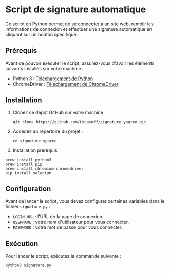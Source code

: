 
# Script de signature automatique

Ce script en Python permet de se connecter à un site web, remplir les informations de connexion et effectuer une signature automatique en cliquant sur un bouton spécifique.

## Prérequis

Avant de pouvoir exécuter le script, assurez-vous d'avoir les éléments suivants installés sur votre machine :

- Python 3 : [Téléchargement de Python](https://www.python.org/downloads/)
- ChromeDriver : [Téléchargement de ChromeDriver](https://sites.google.com/a/chromium.org/chromedriver/)

## Installation

1. Clonez ce dépôt GitHub sur votre machine :

   ```
   git clone https://github.com/Lxcasoff/signature_ypareo.git
   ```

2. Accédez au répertoire du projet :

   ```
   cd signature_ypareo
   ```
   
   
3. Installation prerequis
```
brew install python3
brew install pip 
brew install chromium-chromedriver
pip install selenium
```

## Configuration

Avant de lancer le script, vous devez configurer certaines variables dans le fichier `signature.py` :

- `LOGIN_URL` : l'URL de la page de connexion.
- `USERNAME` : votre nom d'utilisateur pour vous connecter.
- `PASSWORD` : votre mot de passe pour vous connecter.

## Exécution

Pour lancer le script, exécutez la commande suivante :

```
python3 signature.py
```





